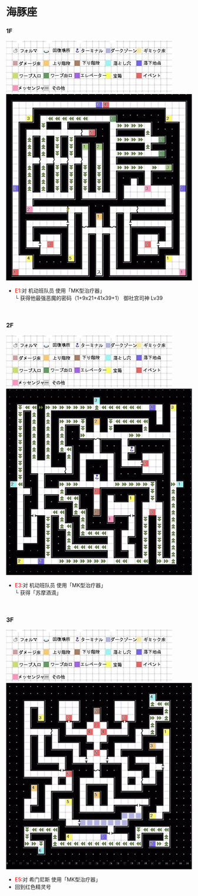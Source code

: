 # 海豚座<br>
### 1F<br>
![](../Maps/地图图示.jpg)![](../Maps/Delphinus/海豚座1F.jpg) <br>
- <font color = "red">E1</font>:对 机动班队员 使用「MK型治疗器」  
  └ 获得他最强恶魔的密码（1+9x21+41x39+1） 御社宫司神 Lv39

<br>

### 2F <br>
![](../Maps/地图图示.jpg)![](../Maps/Delphinus/海豚座2F.jpg)<br>
- <font color = "red">E3</font>:对 机动班队员 使用「MK型治疗器」  
  └ 获得「苏摩酒滴」

<br>

### 3F <br>
![](../Maps/地图图示.jpg)![](../Maps/Delphinus/海豚座3F.jpg) <br>
- <font color = "red">E5</font>:对 希门尼斯 使用「MK型治疗器」
- 回到红色精灵号